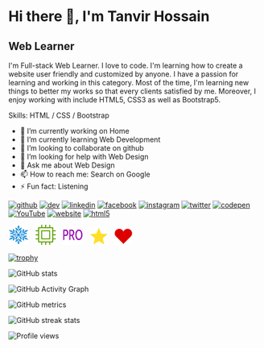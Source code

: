 # Hi there 👋, I'm Tanvir Hossain
## Web Learner


I'm Full-stack Web Learner. I love to code. I'm learning how to create a website user friendly and customized by anyone. I have a passion for learning and working in this category. Most of the time, I'm learning new things to better my works so that every clients satisfied by me.
Moreover, I enjoy working with include HTML5, CSS3 as well as Bootstrap5.

Skills: HTML / CSS / Bootstrap

- 🔭 I’m currently working on Home 
- 🌱 I’m currently learning Web Development 
- 👯 I’m looking to collaborate on github 
- 🤔 I’m looking for help with Web Design 
- 💬 Ask me about Web Design 
- 📫 How to reach me: Search on Google 
- ⚡ Fun fact: Listening 


[<img src='https://cdn.jsdelivr.net/npm/simple-icons@3.0.1/icons/github.svg' alt='github' height='40'>](https://github.com/procodertanvir)  [<img src='https://cdn.jsdelivr.net/npm/simple-icons@3.0.1/icons/hashnode.svg' alt='dev' height='40'>](https://5fe4aa59a6043.site123.me/blog)  [<img src='https://cdn.jsdelivr.net/npm/simple-icons@3.0.1/icons/linkedin.svg' alt='linkedin' height='40'>](https://www.linkedin.com/in/mdtanvirhossain/)  [<img src='https://cdn.jsdelivr.net/npm/simple-icons@3.0.1/icons/facebook.svg' alt='facebook' height='40'>](https://www.facebook.com/procodertanvir)  [<img src='https://cdn.jsdelivr.net/npm/simple-icons@3.0.1/icons/instagram.svg' alt='instagram' height='40'>](https://www.instagram.com/procodertanvir/)  [<img src='https://cdn.jsdelivr.net/npm/simple-icons@3.0.1/icons/twitter.svg' alt='twitter' height='40'>](https://twitter.com/procodertanvir)  [<img src='https://cdn.jsdelivr.net/npm/simple-icons@3.0.1/icons/codepen.svg' alt='codepen' height='40'>](https://codepen.io/procodertanvir)  [<img src='https://cdn.jsdelivr.net/npm/simple-icons@3.0.1/icons/youtube.svg' alt='YouTube' height='40'>](https://www.youtube.com/channel/mdtanvirhossain)  [<img src='https://cdn.jsdelivr.net/npm/simple-icons@3.0.1/icons/icloud.svg' alt='website' height='40'>](https://mdtanvirwebsite.wixsite.com/mdtanvir-1)  [<img src='https://cdn.jsdelivr.net/npm/simple-icons@3.0.1/icons/html5.svg' alt='html5' height='40'>](https://www.sololearn.com/Certificate/1014-21350719/pdf/)  

<a href='https://archiveprogram.github.com/'><img src='https://raw.githubusercontent.com/acervenky/animated-github-badges/master/assets/acbadge.gif' width='40' height='40'></a> <a href='https://docs.github.com/en/developers'><img src='https://raw.githubusercontent.com/acervenky/animated-github-badges/master/assets/devbadge.gif' width='40' height='40'></a> <a href='https://github.com/pricing'><img src='https://raw.githubusercontent.com/acervenky/animated-github-badges/master/assets/pro.gif' width='40' height='40'></a> <a href='https://stars.github.com/'><img src='https://raw.githubusercontent.com/acervenky/animated-github-badges/master/assets/starbadge.gif' width='35' height='35'></a> <a href='https://docs.github.com/en/github/supporting-the-open-source-community-with-github-sponsors'><img src='https://raw.githubusercontent.com/acervenky/animated-github-badges/master/assets/sponsorbadge.gif' width='35' height='35'></a> 

[![trophy](https://github-profile-trophy.vercel.app/?username=procodertanvir)](https://github.com/ryo-ma/github-profile-trophy)

![GitHub stats](https://github-readme-stats.vercel.app/api?username=procodertanvir&show_icons=true&count_private=true)  

![GitHub Activity Graph](https://activity-graph.herokuapp.com/graph?username=procodertanvir)  

![GitHub metrics](https://metrics.lecoq.io/procodertanvir)  

![GitHub streak stats](https://github-readme-streak-stats.herokuapp.com/?user=procodertanvir)  

![Profile views](https://gpvc.arturio.dev/procodertanvir)  
